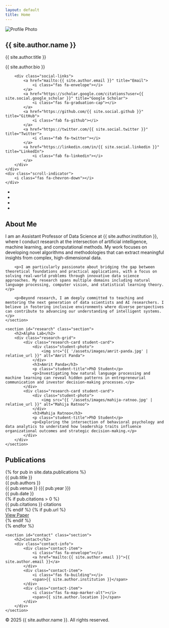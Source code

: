 ```yaml
---
layout: default
title: Home
---
```


<section class="hero">
    <div class="hero-content">
        <div class="profile-image">
            <img src="{{ '/assets/images/profile.jpg' | relative_url }}" alt="Profile Photo">
        </div>
        <h1 class="hero-title">{{ site.author.name }}</h1>
        <p class="hero-subtitle">{{ site.author.title }}</p>
        <p class="hero-bio">{{ site.author.bio }}</p>
        
        <div class="social-links">
            <a href="mailto:{{ site.author.email }}" title="Email">
                <i class="fas fa-envelope"></i>
            </a>
            <a href="https://scholar.google.com/citations?user={{ site.social.google_scholar }}" title="Google Scholar">
                <i class="fas fa-graduation-cap"></i>
            </a>
            <a href="https://github.com/{{ site.social.github }}" title="GitHub">
                <i class="fab fa-github"></i>
            </a>
            <a href="https://twitter.com/{{ site.social.twitter }}" title="Twitter">
                <i class="fab fa-twitter"></i>
            </a>
            <a href="https://linkedin.com/in/{{ site.social.linkedin }}" title="LinkedIn">
                <i class="fab fa-linkedin"></i>
            </a>
        </div>
    </div>
    <div class="scroll-indicator">
        <i class="fas fa-chevron-down"></i>
    </div>
</section>

<nav class="floating-nav">
    <ul>
        <li><a href="#about" data-tooltip="About"></a></li>
        <li><a href="#research" data-tooltip="Research"></a></li>
        <li><a href="#publications" data-tooltip="Publications"></a></li>
        <li><a href="#contact" data-tooltip="Contact"></a></li>
    </ul>
</nav>

<div class="main-content">
    <section id="about" class="section">
        <h2>About Me</h2>
        <p>I am an Assistant Professor of Data Science at {{ site.author.institution }}, where I conduct research at the intersection of artificial intelligence, machine learning, and computational methods. My work focuses on developing novel algorithms and methodologies that can extract meaningful insights from complex, high-dimensional data.</p>
        
        <p>I am particularly passionate about bridging the gap between theoretical foundations and practical applications, with a focus on solving real-world problems through innovative data science approaches. My research spans multiple domains including natural language processing, computer vision, and statistical learning theory.</p>
        
        <p>Beyond research, I am deeply committed to teaching and mentoring the next generation of data scientists and AI researchers. I believe in fostering inclusive environments where diverse perspectives can contribute to advancing our understanding of intelligent systems.</p>
    </section>

    <section id="research" class="section">
        <h2>Alpha Lab</h2>
        <div class="research-grid">
            <div class="research-card student-card">
                <div class="student-photo">
                    <img src="{{ '/assets/images/amrit-panda.jpg' | relative_url }}" alt="Amrit Panda">
                </div>
                <h3>Amrit Panda</h3>
                <p class="student-title">PhD Student</p>
                <p>Investigating how natural language processing and machine learning can reveal hidden patterns in entrepreneurial communication and investor decision-making processes.</p>
            </div>
            <div class="research-card student-card">
                <div class="student-photo">
                    <img src="{{ '/assets/images/mahija-ratnoo.jpg' | relative_url }}" alt="Mahija Ratnoo">
                </div>
                <h3>Mahija Ratnoo</h3>
                <p class="student-title">PhD Student</p>
                <p>Exploring the intersection of behavioral psychology and data analytics to understand how leadership traits influence organizational outcomes and strategic decision-making.</p>
            </div>
        </div>
    </section>

<section id="publications" class="section">
    <h2>Publications</h2>
    <div class="publications-container">
        {% for pub in site.data.publications %}
        <div class="publication-item">
            <div class="title">{{ pub.title }}</div>
            <div class="authors">{{ pub.authors }}</div>
            <div class="venue">{{ pub.venue }} ({{ pub.year }})</div>
            <div class="date">{{ pub.date }}</div>
            {% if pub.citations > 0 %}
            <div class="citations">{{ pub.citations }} citations</div>
            {% endif %}
            {% if pub.url %}
            <div class="links">
                <a href="{{ pub.url }}" target="_blank">View Paper</a>
            </div>
            {% endif %}
        </div>
        {% endfor %}
    </div>
</section>

    <section id="contact" class="section">
        <h2>Contact</h2>
        <div class="contact-info">
            <div class="contact-item">
                <i class="fas fa-envelope"></i>
                <a href="mailto:{{ site.author.email }}">{{ site.author.email }}</a>
            </div>
            <div class="contact-item">
                <i class="fas fa-building"></i>
                <span>{{ site.author.institution }}</span>
            </div>
            <div class="contact-item">
                <i class="fas fa-map-marker-alt"></i>
                <span>{{ site.author.location }}</span>
            </div>
        </div>
    </section>
</div>

<footer class="footer">
    <div class="container">
        <p>&copy; 2025 {{ site.author.name }}. All rights reserved.</p>
    </div>
</footer>
